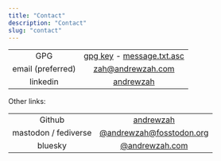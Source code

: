 ```yaml
---
title: "Contact"
description: "Contact"
slug: "contact"
---
```


|                   |                                                                                                   |
| :---------------: | :-----------------------------------------------------------------------------------------------: |
|        GPG        | [gpg key](/D87BD9DCF11BACD6CDB40CB213732FB13E61E0BE.pubkey) - [message.txt.asc](/message.txt.asc) |
| email (preferred) |                           [zah@andrewzah.com](mailto:zah@andrewzah.com)                           |
|     linkedin      |                        [andrewzah](https://www.linkedin.com/in/andrewzah/)                        |

Other links:

|                      |                                                              |
| :------------------: | :----------------------------------------------------------: |
|        Github        |          [andrewzah](https://github.com/andrewzah)           |
| mastodon / fediverse | [@andrewzah@fosstodon.org](https://fosstodon.org/@andrewzah) |
|       bluesky        |   [@andrewzah.com](https://bsky.app/profile/andrewzah.com)   |
